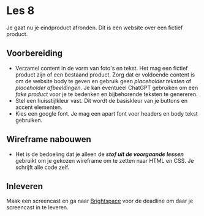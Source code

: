# Les 8

Je gaat nu je eindproduct afronden. Dit is een website over een fictief product.

## Voorbereiding

- Verzamel content in de vorm van foto's en tekst. Het mag een fictief product zijn of een bestaand product. Zorg dat
  er voldoende content is om de website body te geven en gebruik geen _placeholder teksten_ of _placeholder
  afbeeldingen_. Je kan eventueel ChatGPT gebruiken om een _fake product_ voor je te bedenken en bijbehorende teksten
  te genereren.
- Stel een huisstijlkleur vast. Dit wordt de basiskleur van je buttons en accent elementen.
- Kies een google font. Je mag een apart font voor headers en body tekst gebruiken.

## Wireframe nabouwen

- Het is de bedoeling dat je alleen de **_stof uit de voorgaande lessen_** gebruikt om je gekozen wireframe om te
  zetten naar HTML en CSS. Je schrijft alle code zelf.

## Inleveren

Maak een screencast en ga naar
<a href="https://brightspace.hr.nl/d2l/le/lessons/110777/topics/464210" target="_blank">Brightspace</a> voor de
deadline om daar je screencast in te leveren.
